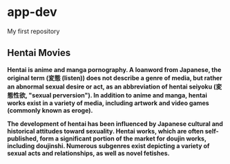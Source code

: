 # app-dev
My first repository

## Hentai Movies
**Hentai is anime and manga pornography. A loanword from Japanese, the original term (変態 (listen)) does not describe a genre of media, but rather an abnormal sexual desire or act, as an abbreviation of hentai seiyoku (変態性欲, "sexual perversion"). In addition to anime and manga, hentai works exist in a variety of media, including artwork and video games (commonly known as eroge).**

**The development of hentai has been influenced by Japanese cultural and historical attitudes toward sexuality. Hentai works, which are often self-published, form a significant portion of the market for doujin works, including doujinshi. Numerous subgenres exist depicting a variety of sexual acts and relationships, as well as novel fetishes.**


